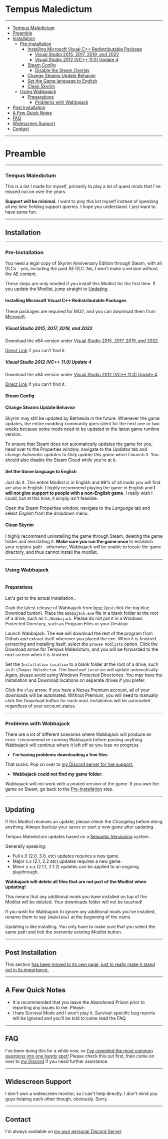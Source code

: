 # Tempus Maledictum

---

- [Tempus Maledictum](https://github.com/LivelyDismay/Learn-To-Mod/blob/42184044052180f5e51af9393f9b87716bb8be38/wabbajack-stuff/TempusMaledictumReadmeLong.md#tempus-maledictum)
- [Preamble](https://github.com/LivelyDismay/Learn-To-Mod/blob/42184044052180f5e51af9393f9b87716bb8be38/wabbajack-stuff/TempusMaledictumReadmeLong.md#preamble)
- [Installation](https://github.com/LivelyDismay/Learn-To-Mod/blob/42184044052180f5e51af9393f9b87716bb8be38/wabbajack-stuff/TempusMaledictumReadmeLong.md#installation)
  - [Pre-Installation](https://github.com/LivelyDismay/Learn-To-Mod/blob/42184044052180f5e51af9393f9b87716bb8be38/wabbajack-stuff/TempusMaledictumReadmeLong.md#pre-installation)
    - [Installing Microsoft Visual C++ Redistributable Package](https://github.com/LivelyDismay/Learn-To-Mod/blob/42184044052180f5e51af9393f9b87716bb8be38/wabbajack-stuff/TempusMaledictumReadmeLong.md#installing-microsoft-visual-c-redistributable-packages)
      - [Visual Studio 2015, 2017, 2019, and 2022](https://github.com/LivelyDismay/Learn-To-Mod/blob/42184044052180f5e51af9393f9b87716bb8be38/wabbajack-stuff/TempusMaledictumReadmeLong.md#visual-studio-2015-2017-2019-and-2022)
      - [Visual Studio 2012 (VC++ 11.0) Update 4](https://github.com/LivelyDismay/Learn-To-Mod/blob/42184044052180f5e51af9393f9b87716bb8be38/wabbajack-stuff/TempusMaledictumReadmeLong.md#visual-studio-2012-vc-110-update-4)
    - [Steam Config](https://github.com/LivelyDismay/Learn-To-Mod/blob/42184044052180f5e51af9393f9b87716bb8be38/wabbajack-stuff/TempusMaledictumReadmeLong.md#steam-config)
      - [Disable the Steam Overlay](https://github.com/LivelyDismay/Learn-To-Mod/blob/42184044052180f5e51af9393f9b87716bb8be38/wabbajack-stuff/TempusMaledictumReadmeLong.md#disable-the-steam-overlay)
    - [Change Steams Update Behavior](https://github.com/LivelyDismay/Learn-To-Mod/blob/42184044052180f5e51af9393f9b87716bb8be38/wabbajack-stuff/TempusMaledictumReadmeLong.md#change-steams-update-behavior)
    - [Set the Game language to English](https://github.com/LivelyDismay/Learn-To-Mod/blob/42184044052180f5e51af9393f9b87716bb8be38/wabbajack-stuff/TempusMaledictumReadmeLong.md#set-the-game-language-to-english)
    - [Clean Skyrim](https://github.com/LivelyDismay/Learn-To-Mod/blob/42184044052180f5e51af9393f9b87716bb8be38/wabbajack-stuff/TempusMaledictumReadmeLong.md#clean-skyrim)
  - [Using Wabbajack](https://github.com/LivelyDismay/Learn-To-Mod/blob/42184044052180f5e51af9393f9b87716bb8be38/wabbajack-stuff/TempusMaledictumReadmeLong.md#using-wabbajack)
    - [Preparations](https://github.com/LivelyDismay/Learn-To-Mod/blob/42184044052180f5e51af9393f9b87716bb8be38/wabbajack-stuff/TempusMaledictumReadmeLong.md#preparations)
      - [Problems with Wabbajack](https://github.com/LivelyDismay/Learn-To-Mod/blob/42184044052180f5e51af9393f9b87716bb8be38/wabbajack-stuff/TempusMaledictumReadmeLong.md#problems-with-wabbajack)
- [Post Installation](https://github.com/LivelyDismay/Learn-To-Mod/blob/42184044052180f5e51af9393f9b87716bb8be38/wabbajack-stuff/TempusMaledictumReadmeLong.md#post-installation)
- [A Few Quick Notes](https://github.com/LivelyDismay/Learn-To-Mod/blob/42184044052180f5e51af9393f9b87716bb8be38/wabbajack-stuff/TempusMaledictumReadmeLong.md#a-few-quick-notes)
- [FAQ](https://github.com/LivelyDismay/Learn-To-Mod/blob/42184044052180f5e51af9393f9b87716bb8be38/wabbajack-stuff/TempusMaledictumReadmeLong.md#faq)
- [Widescreen Support](https://github.com/LivelyDismay/Learn-To-Mod/blob/42184044052180f5e51af9393f9b87716bb8be38/wabbajack-stuff/TempusMaledictumReadmeLong.md#widescreen-support)
- [Contact](https://github.com/LivelyDismay/Learn-To-Mod/blob/42184044052180f5e51af9393f9b87716bb8be38/wabbajack-stuff/TempusMaledictumReadmeLong.md#contact)

---

# Preamble

---

### Tempus Maledictum

This is a list I made for myself, primarily to play a lot of quest mods that I've missed out on over the years.

**Support will be minimal.** I want to play this list myself instead of spending all my time fielding support queries. I hope you understand. I just want to have some fun.

---

## Installation

---

### Pre-Installation

You need a legal copy of Skyrim Anniversary Edition through Steam, with all DLCs - yes, including the paid AE DLC. No, I won't make a version without the AE content.

These steps are only needed if you install this Modlist for the first time. If you update the Modlist, jump straight to [Updating](#updating).

#### Installing Microsoft Visual C++ Redistributable Packages

These packages are required for MO2, and you can download them from [Microsoft](https://support.microsoft.com/en-us/help/2977003/the-latest-supported-visual-c-downloads).

##### Visual Studio 2015, 2017, 2019, and 2022

Download the x64 version under [Visual Studio 2015, 2017, 2019, and 2022](https://docs.microsoft.com/en-us/cpp/windows/latest-supported-vc-redist?view=msvc-170#visual-studio-2015-2017-2019-and-2022).

[Direct Link](https://aka.ms/vs/17/release/vc_redist.x64.exe) if you can't find it.

##### Visual Studio 2012 (VC++ 11.0) Update 4

Download the x64 version under [Visual Studio 2012 (VC++ 11.0) Update 4](https://docs.microsoft.com/en-us/cpp/windows/latest-supported-vc-redist?view=msvc-170#visual-studio-2012-vc-110-update-4).

[Direct Link](https://download.microsoft.com/download/1/6/B/16B06F60-3B20-4FF2-B699-5E9B7962F9AE/VSU_4/vcredist_x64.exe) if you can't find it.

#### Steam Config

#### Change Steams Update Behavior

Skyrim may still be updated by Bethesda in the future. Whenever the game updates, the entire modding community goes silent for the next one or two weeks because some mods need to be updated to the latest game runtime version.

To ensure that Steam does not automatically updates the game for you, head over to the Properties window, navigate to the _Updates_ tab and change _Automatic updates_ to _Only update this game when I launch it_. You should also disable the Steam Cloud while you're at it.

#### Set the Game language to English

Just do it. This entire Modlist is in English and 99% of all mods you will find are also in English. I highly recommend playing the game in English and **I will not give support to people with a non-English game**. I really wish I could, but at this time, it simply isn't feasible.

Open the Steam Properties window, navigate to the _Language_ tab and select _English_ from the dropdown menu.

#### Clean Skyrim

I highly recommend uninstalling the game through Steam, deleting the game folder and reinstalling it. **Make sure you run the game once** to establish your registry path - otherwise, Wabbajack will be unable to locate the game directory, and thus cannot install the modlist.

---

### Using Wabbajack

---

#### Preparations

Let's get to the actual installation..

Grab the latest release of Wabbajack from [here](https://www.wabbajack.org/#/) (just click the big blue Download button). Place the `Wabbajack.exe` file in a blank folder at the root of a drive, such as `C:/Wabbajack`. Please do not put it in a Windows Protected Directory, such as Program Files or your Desktop.

Launch Wabbajack. The exe will download the rest of the program from Github and extract itself wherever you placed the exe. When it is finished extracting and installing itself, select the `Browse Modlists` option. Click the Download arrow for Tempus Maledictum, and you will be forwarded to the next screen when it is finished.

Set the `Installation Location` to a blank folder at the root of a drive, such as `D:\Tempus Maledictum`. The `Download Location` will update automatically. Again, please avoid using Windows Protected Directories. You may have the Installation and Download locations on separate drives if you prefer.

Click the `Play` arrow. If you have a Nexus Premium account, all of your downloads will be automated. Without Premium, you will need to manually click the Download button for each mod. Installation will be automated regardless of your account status.

---

### Problems with Wabbajack

There are a lot of different scenarios where Wabbajack will produce an error. I recommend re-running Wabbajack before posting anything. Wabbajack will continue where it left off so you lose no progress.

- **I'm having problems downloading a few files**

That sucks. Pop on over to [my Discord server for live support.](https://discord.gg/yABEjwB)

- **Wabbajack could not find my game folder**:

Wabbajack will not work with a pirated version of the game. If you own the game on Steam, go back to the [Pre-Installation](#pre-installation) step.

---

## Updating

If this Modlist receives an update, please check the Changelog before doing anything. Always backup your saves or start a new game after updating.

Tempus Maledictum updates based on a [Semantic Versioning](https://en.wikipedia.org/wiki/Software_versioning) system.

Generally speaking:  
- Full x.0 (2.0, 3.0, etc) updates requires a new game.  
- Major x.x (2.1, 2.2 etc) updates requires a new game.  
- Minor x.x.x (2.1.1, 2.1.2) updates can be applied to an ongoing playthrough.

**Wabbajack will delete all files that are not part of the Modlist when updating!**

This means that any additional mods you have installed on top of the Modlist will be deleted. Your downloads folder will not be touched!

If you wish for Wabbajack to ignore any additional mods you've installed, rename them to say `[NoDelete]` at the beginning of the name.

Updating is like installing. You only have to make sure that you select the same path and tick the _overwrite existing Modlist_ button.

---

## Post Installation

This section [has been moved to its own page, just to really make it stand out in its importance.](https://github.com/LivelyDismay/Learn-To-Mod/blob/1bc1215736ff39197ef77846e8728499be03af34/wabbajack-stuff/TempusMaledictumReadmePostInstall.md)

---

## A Few Quick Notes

 - It is recommended that you leave the Abandoned Prison prior to reporting any issues to me. Please.
 - I hate Survival Mode and I won't play it. Survival-specific bug reports will be ignored and you'll be told to come read the FAQ.

---

## FAQ

I've been doing this for a while now, so [I've compiled the most common questions into one handy spot!](https://github.com/LivelyDismay/Learn-To-Mod/blob/42184044052180f5e51af9393f9b87716bb8be38/wabbajack-stuff/TempusMaledictumReadmeFAQ.md) Please check this out first, then come on over to [my Discord](https://discord.gg/yABEjwB) if you need further assistance.

---

## Widescreen Support

I don't own a widescreen monitor, so I can't help directly. I don't mind you guys helping each other though, obviously. Sorry.

---

## Contact

I'm always available on [my own personal Discord Server](https://discord.gg/yABEjwB).


